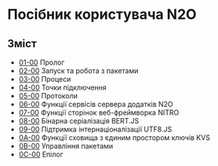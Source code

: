 # Посібник користувача N2O

## Зміст

* [01-00](https://github.com/synrc/n2o.dev/blob/master/books/n2o/md/01.PROLOGUE.md) Пролог
* [02-00](https://github.com/synrc/n2o.dev/blob/master/books/n2o/md/02.SETUP.md) Запуск та робота з пакетами
* [03-00](https://github.com/synrc/n2o.dev/blob/master/books/n2o/md/03.PROCESSES.md) Процеси
* [04-00](https://github.com/synrc/n2o.dev/blob/master/books/n2o/md/04.ENDPOINTS.md) Точки підключення
* [05-00](https://github.com/synrc/n2o.dev/blob/master/books/n2o/md/05.PROTOCOLS.md) Протоколи
* [06-00](https://github.com/synrc/n2o.dev/blob/master/books/n2o/md/06.N2O.md) Функції сервісів сервера додатків N2O
* [07-00](https://github.com/synrc/n2o.dev/blob/master/books/n2o/md/07.NITRO.md) Функції сторінок веб-фреймворка NITRO
* [08-00]() Бінарна серіалізація BERT.JS
* [09-00]() Підтримка інтернаціоналізації UTF8.JS
* [0A-00]() Функції сховища з єдиним простором ключів KVS
* [0B-00]() Управління пакетами
* [0C-00]() Епілог

